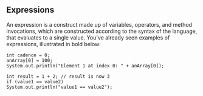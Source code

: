 ## Expressions
An expression is a construct made up of variables, operators, and method invocations, which are constructed according to the syntax of the language, that evaluates to a single value. You've already seen examples of expressions, illustrated in bold below:

    int cadence = 0;
    anArray[0] = 100;
    System.out.println("Element 1 at index 0: " + anArray[0]);

    int result = 1 + 2; // result is now 3
    if (value1 == value2) 
    System.out.println("value1 == value2");